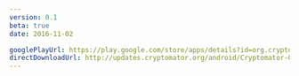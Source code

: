 ```yaml
---
version: 0.1
beta: true
date: 2016-11-02

googlePlayUrl: https://play.google.com/store/apps/details?id=org.cryptomator.beta
directDownloadUrl: http://updates.cryptomator.org/android/Cryptomator-0.1.0.apk
---
```

